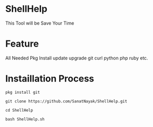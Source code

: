 # ShellHelp
This Tool will be Save Your Time 
# Feature 
All Needed Pkg Install 
update
upgrade
git
curl
python
php
ruby
etc.
# Instaillation Process
```
pkg install git
```
```
git clone https://github.com/SanatNayak/ShellHelp.git
```
```
cd ShellHelp
```
```
bash ShellHelp.sh
```
